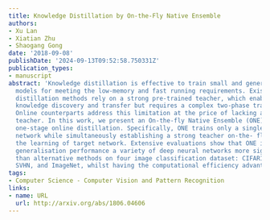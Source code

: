 ```yaml
---
title: Knowledge Distillation by On-the-Fly Native Ensemble
authors:
- Xu Lan
- Xiatian Zhu
- Shaogang Gong
date: '2018-09-08'
publishDate: '2024-09-13T09:52:58.750331Z'
publication_types:
- manuscript
abstract: 'Knowledge distillation is effective to train small and generalisable network
  models for meeting the low-memory and fast running requirements. Existing offline
  distillation methods rely on a strong pre-trained teacher, which enables favourable
  knowledge discovery and transfer but requires a complex two-phase training procedure.
  Online counterparts address this limitation at the price of lacking a highcapacity
  teacher. In this work, we present an On-the-fly Native Ensemble (ONE) strategy for
  one-stage online distillation. Specifically, ONE trains only a single multi-branch
  network while simultaneously establishing a strong teacher on-the- fly to enhance
  the learning of target network. Extensive evaluations show that ONE improves the
  generalisation performance a variety of deep neural networks more significantly
  than alternative methods on four image classification dataset: CIFAR10, CIFAR100,
  SVHN, and ImageNet, whilst having the computational efficiency advantages.'
tags:
- Computer Science - Computer Vision and Pattern Recognition
links:
- name: URL
  url: http://arxiv.org/abs/1806.04606
---
```

